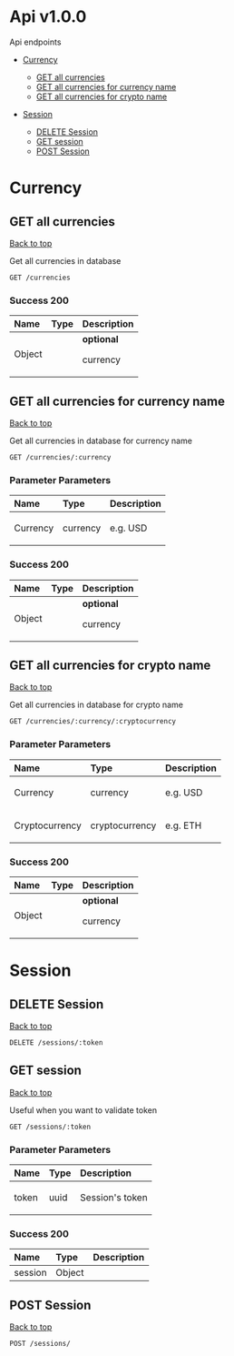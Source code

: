 <a name="top"></a>
# Api v1.0.0

Api endpoints

- [Currency](#currency)
	- [GET all currencies](#get-all-currencies)
	- [GET all currencies for currency name](#get-all-currencies-for-currency-name)
	- [GET all currencies for crypto name](#get-all-currencies-for-crypto-name)
	
- [Session](#session)
	- [DELETE Session](#delete-session)
	- [GET session](#get-session)
	- [POST Session](#post-session)
	


# Currency

## GET all currencies
[Back to top](#top)

<p>Get all currencies in database</p>

	GET /currencies





### Success 200

| Name     | Type       | Description                           |
|:---------|:-----------|:--------------------------------------|
| Object |  | **optional**<p>currency</p>|

## GET all currencies for currency name
[Back to top](#top)

<p>Get all currencies in database for currency name</p>

	GET /currencies/:currency





### Parameter Parameters

| Name     | Type       | Description                           |
|:---------|:-----------|:--------------------------------------|
| Currency | currency | <p>e.g. USD</p>|


### Success 200

| Name     | Type       | Description                           |
|:---------|:-----------|:--------------------------------------|
| Object |  | **optional**<p>currency</p>|

## GET all currencies for crypto name
[Back to top](#top)

<p>Get all currencies in database for crypto name</p>

	GET /currencies/:currency/:cryptocurrency





### Parameter Parameters

| Name     | Type       | Description                           |
|:---------|:-----------|:--------------------------------------|
| Currency | currency | <p>e.g. USD</p>|
| Cryptocurrency | cryptocurrency | <p>e.g. ETH</p>|


### Success 200

| Name     | Type       | Description                           |
|:---------|:-----------|:--------------------------------------|
| Object |  | **optional**<p>currency</p>|

# Session

## DELETE Session
[Back to top](#top)



	DELETE /sessions/:token






## GET session
[Back to top](#top)

<p>Useful when you want to validate token</p>

	GET /sessions/:token





### Parameter Parameters

| Name     | Type       | Description                           |
|:---------|:-----------|:--------------------------------------|
| token | uuid | <p>Session's token</p>|


### Success 200

| Name     | Type       | Description                           |
|:---------|:-----------|:--------------------------------------|
| session | Object | |

## POST Session
[Back to top](#top)



	POST /sessions/






